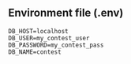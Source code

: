 ## Environment file (.env)
```
DB_HOST=localhost
DB_USER=my_contest_user
DB_PASSWORD=my_contest_pass
DB_NAME=contest
```